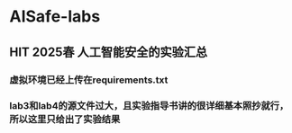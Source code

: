 # AISafe-labs
## HIT 2025春 人工智能安全的实验汇总
### 虚拟环境已经上传在requirements.txt
### lab3和lab4的源文件过大，且实验指导书讲的很详细基本照抄就行，所以这里只给出了实验结果